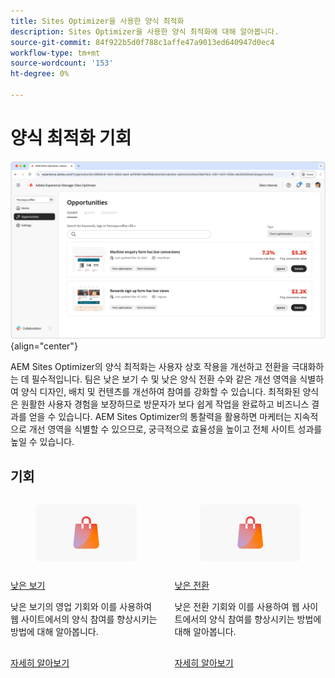 ```yaml
---
title: Sites Optimizer을 사용한 양식 최적화
description: Sites Optimizer을 사용한 양식 최적화에 대해 알아봅니다.
source-git-commit: 84f922b5d0f788c1affe47a9013ed640947d0ec4
workflow-type: tm+mt
source-wordcount: '153'
ht-degree: 0%

---
```



# 양식 최적화 기회

![양식 최적화 기회](./assets/form-optimization/hero.png){align="center"}

AEM Sites Optimizer의 양식 최적화는 사용자 상호 작용을 개선하고 전환을 극대화하는 데 필수적입니다. 팀은 낮은 보기 수 및 낮은 양식 전환 수와 같은 개선 영역을 식별하여 양식 디자인, 배치 및 컨텐츠를 개선하여 참여를 강화할 수 있습니다. 최적화된 양식은 원활한 사용자 경험을 보장하므로 방문자가 보다 쉽게 작업을 완료하고 비즈니스 결과를 얻을 수 있습니다. AEM Sites Optimizer의 통찰력을 활용하면 마케터는 지속적으로 개선 영역을 식별할 수 있으므로, 궁극적으로 효율성을 높이고 전체 사이트 성과를 높일 수 있습니다.

## 기회

<!-- CARDS
 
* ../documentation/opportunities/low-views.md
  {title=Low views}
  {image=../assets/common/card-bag.png}
* ../documentation/opportunities/low-conversions.md
  {title=Low conversions}
  {image=../assets/common/card-bag.png}

--->
<!-- START CARDS HTML - DO NOT MODIFY BY HAND -->
<div class="columns">
    <div class="column is-half-tablet is-half-desktop is-one-third-widescreen" aria-label="Low views">
        <div class="card" style="height: 100%; display: flex; flex-direction: column; height: 100%;">
            <div class="card-image">
                <figure class="image x-is-16by9">
                    <a href="../documentation/opportunities/low-views.md" title="낮은 보기" target="_blank" rel="referrer">
                        <img class="is-bordered-r-small" src="../assets/common/card-bag.png" alt="낮은 보기"
                             style="width: 100%; aspect-ratio: 16 / 9; object-fit: cover; overflow: hidden; display: block; margin: auto;">
                    </a>
                </figure>
            </div>
            <div class="card-content is-padded-small" style="display: flex; flex-direction: column; flex-grow: 1; justify-content: space-between;">
                <div class="top-card-content">
                    <p class="headline is-size-6 has-text-weight-bold">
                        <a href="../documentation/opportunities/low-views.md" target="_blank" rel="referrer" title="낮은 보기">낮은 보기</a>
                    </p>
                    <p class="is-size-6">낮은 보기의 영업 기회와 이를 사용하여 웹 사이트에서의 양식 참여를 향상시키는 방법에 대해 알아봅니다.</p>
                </div>
                <a href="../documentation/opportunities/low-views.md" target="_blank" rel="referrer" class="spectrum-Button spectrum-Button--outline spectrum-Button--primary spectrum-Button--sizeM" style="align-self: flex-start; margin-top: 1rem;">
                    <span class="spectrum-Button-label has-no-wrap has-text-weight-bold">자세히 알아보기</span>
                </a>
            </div>
        </div>
    </div>
    <div class="column is-half-tablet is-half-desktop is-one-third-widescreen" aria-label="Low conversions">
        <div class="card" style="height: 100%; display: flex; flex-direction: column; height: 100%;">
            <div class="card-image">
                <figure class="image x-is-16by9">
                    <a href="../documentation/opportunities/low-conversions.md" title="낮은 전환" target="_blank" rel="referrer">
                        <img class="is-bordered-r-small" src="../assets/common/card-bag.png" alt="낮은 전환"
                             style="width: 100%; aspect-ratio: 16 / 9; object-fit: cover; overflow: hidden; display: block; margin: auto;">
                    </a>
                </figure>
            </div>
            <div class="card-content is-padded-small" style="display: flex; flex-direction: column; flex-grow: 1; justify-content: space-between;">
                <div class="top-card-content">
                    <p class="headline is-size-6 has-text-weight-bold">
                        <a href="../documentation/opportunities/low-conversions.md" target="_blank" rel="referrer" title="낮은 전환">낮은 전환</a>
                    </p>
                    <p class="is-size-6">낮은 전환 기회와 이를 사용하여 웹 사이트에서의 양식 참여를 향상시키는 방법에 대해 알아봅니다.</p>
                </div>
                <a href="../documentation/opportunities/low-conversions.md" target="_blank" rel="referrer" class="spectrum-Button spectrum-Button--outline spectrum-Button--primary spectrum-Button--sizeM" style="align-self: flex-start; margin-top: 1rem;">
                    <span class="spectrum-Button-label has-no-wrap has-text-weight-bold">자세히 알아보기</span>
                </a>
            </div>
        </div>
    </div>
</div>
<!-- END CARDS HTML - DO NOT MODIFY BY HAND -->
